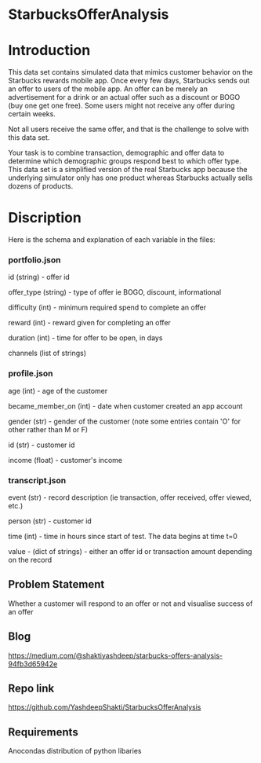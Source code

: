 # StarbucksOfferAnalysis

# Introduction

This data set contains simulated data that mimics customer behavior on the Starbucks rewards mobile app. Once every few days, Starbucks sends out an offer to users of the mobile app. An offer can be merely an advertisement for a drink or an actual offer such as a discount or BOGO (buy one get one free). Some users might not receive any offer during certain weeks.


Not all users receive the same offer, and that is the challenge to solve with this data set.


Your task is to combine transaction, demographic and offer data to determine which demographic groups respond best to which offer type. This data set is a simplified version of the real Starbucks app because the underlying simulator only has one product whereas Starbucks actually sells dozens of products.

# Discription

Here is the schema and explanation of each variable in the files:



### portfolio.json


id (string) - offer id

offer_type (string) - type of offer ie BOGO, discount, informational

difficulty (int) - minimum required spend to complete an offer

reward (int) - reward given for completing an offer

duration (int) - time for offer to be open, in days

channels (list of strings)


### profile.json



age (int) - age of the customer

became_member_on (int) - date when customer created an app account

gender (str) - gender of the customer (note some entries contain 'O' for other rather than M or F)

id (str) - customer id

income (float) - customer's income

### transcript.json


event (str) - record description (ie transaction, offer received, offer viewed, etc.)

person (str) - customer id

time (int) - time in hours since start of test. The data begins at time t=0

value - (dict of strings) - either an offer id or transaction amount depending on the record



## Problem Statement 

Whether a customer will respond to an offer or not and visualise success of an offer


## Blog

https://medium.com/@shaktiyashdeep/starbucks-offers-analysis-94fb3d65942e


## Repo link

https://github.com/YashdeepShakti/StarbucksOfferAnalysis

## Requirements

Anocondas distribution of python libaries



